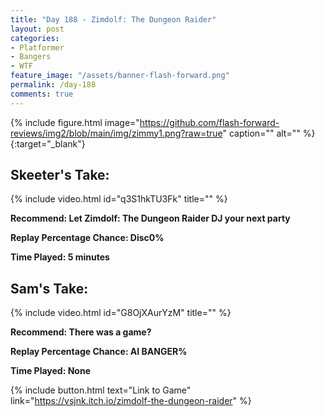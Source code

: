 ```yaml
---
title: "Day 188 - Zimdolf: The Dungeon Raider"
layout: post
categories:
- Platformer
- Bangers
- WTF
feature_image: "/assets/banner-flash-forward.png"
permalink: /day-188
comments: true
---
```


{% include figure.html image="https://github.com/flash-forward-reviews/img2/blob/main/img/zimmy1.png?raw=true" caption="" alt="" %}{:target="_blank"}
 
## Skeeter's Take:

{% include video.html id="q3S1hkTU3Fk" title="" %}

**Recommend: Let Zimdolf: The Dungeon Raider DJ your next party**

**Replay Percentage Chance: Disc0%**

**Time Played: 5 minutes** 

## Sam's Take:

{% include video.html id="G8OjXAurYzM" title="" %}

**Recommend: There was a game?**

**Replay Percentage Chance: AI BANGER%**

**Time Played: None**

{% include button.html text="Link to Game" link="https://vsjnk.itch.io/zimdolf-the-dungeon-raider" %}